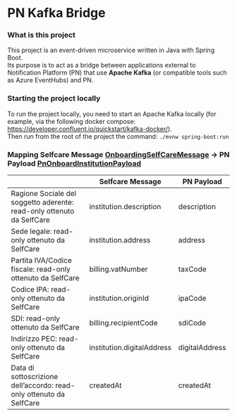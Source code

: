 # PN Kafka Bridge

### What is this project

This project is an event-driven microservice written in Java with Spring Boot. \
Its purpose is to act as a bridge between applications external to Notification Platform (PN) that use
**Apache Kafka** (or compatible tools such as Azure EventHubs) and PN.

### Starting the project locally
To run the project locally, you need to start an Apache Kafka locally
(for example, via the following docker compose: https://developer.confluent.io/quickstart/kafka-docker/). \
Then run from the root of the project the command: `./mvnw spring-boot:run`

### Mapping Selfcare Message [OnboardingSelfCareMessage](./src/main/java/it.pagopa.pn.kafka.bridge.middleware.kafka.consumer/OnboardingSelfCareMessage.java) -> PN Payload [PnOnboardInstitutionPayload](https://github.com/pagopa/pn-model/blob/main/src/main/java/it/pagopa/pn/api/dto/events/PnOnboardInstitutionPayload.java)

|   | Selfcare Message | PN Payload     |
|---|------------------|----------------|
| Ragione Sociale del soggetto aderente: read-only ottenuto da SelfCare |     institution.description             | description    |
| Sede legale: read-only ottenuto da SelfCare  |      institution.address            | address        |
|  Partita IVA/Codice fiscale: read-only ottenuto da SelfCare |     billing.vatNumber             | taxCode        |
|  Codice IPA: read-only ottenuto da SelfCare |       institution.originId           | ipaCode        |
|  SDI: read-only ottenuto da SelfCare |        billing.recipientCode          | sdiCode        |
|  Indirizzo PEC: read-only ottenuto da SelfCare |      institution.digitalAddress            | digitalAddress |
|  Data di sottoscrizione dell’accordo: read-only ottenuto da SelfCare|        createdAt          | createdAt      |